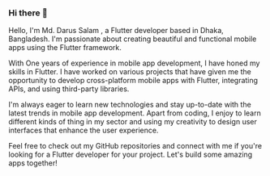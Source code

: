 ### Hi there 👋


Hello, I'm Md. Darus Salam , a Flutter developer based in Dhaka, Bangladesh. I'm passionate about creating beautiful and functional mobile apps using the Flutter framework.

With One years of experience in mobile app development, I have honed my skills in Flutter. I have worked on various projects that have given me the opportunity to develop cross-platform mobile apps with Flutter, integrating APIs, and using third-party libraries.

I'm always eager to learn new technologies and stay up-to-date with the latest trends in mobile app development. Apart from coding, I enjoy to learn different kinds of thing in my sector and using my creativity to design user interfaces that enhance the user experience.

Feel free to check out my GitHub repositories and connect with me if you're looking for a Flutter developer for your project. Let's build some amazing apps together!










<!-- **darus66d/darus66d** is a ✨ _special_ ✨ repository because its `README.md` (this file) appears on your GitHub profile. -->

<!-- Here are some ideas to get you started:

- 🔭 I’m currently working on ...
- 🌱 I’m currently learning ...
- 👯 I’m looking to collaborate on ...
- 🤔 I’m looking for help with ...
- 💬 Ask me about ...
- 📫 How to reach me: ...
- 😄 Pronouns: ...
- ⚡ Fun fact: ...
 -->
